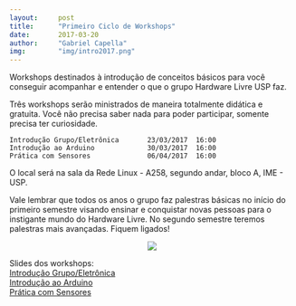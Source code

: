 ```yaml
---
layout:     post
title:      "Primeiro Ciclo de Workshops"
date:       2017-03-20
author:     "Gabriel Capella"
img:        "img/intro2017.png"
---
```


Workshops destinados à introdução de conceitos básicos para você conseguir acompanhar e entender o que o grupo Hardware Livre USP faz.

Três workshops serão ministrados de maneira totalmente didática e gratuita. Você não precisa saber nada para poder participar, somente precisa ter curiosidade.

```
Introdução Grupo/Eletrônica       23/03/2017  16:00
Introdução ao Arduino             30/03/2017  16:00
Prática com Sensores              06/04/2017  16:00
```

O local será na sala da Rede Linux - A258, segundo andar, bloco A, IME - USP.

Vale lembrar que todos os anos o grupo faz palestras básicas no início do primeiro semestre visando ensinar e conquistar novas pessoas para o instigante mundo do Hardware Livre. No segundo semestre teremos palestras mais avançadas. Fiquem ligados!

<p style="text-align: center;">
    <img src="{{ site.baseurl }}/img/intro2017.png" style="margin: 0 auto; max-height: 400px;" />
</p>

Slides dos workshops:<br>
<a href="{{ site.baseurl }}/Slides/Hardware%20Livre%20USP%20-%20GRUPO_ELETRONICA.pdf">Introdução Grupo/Eletrônica</a><br>
<a href="{{ site.baseurl }}/Slides/Oficina%20de%20Introdu%C3%A7%C3%A3o%20ao%20Arduino.pdf">Introdução ao Arduino</a><br>
<a href="{{ site.baseurl }}/Slides/HLUSP-Sensores.pdf">Prática com Sensores</a>
